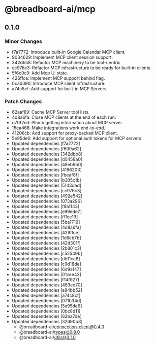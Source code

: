 # @breadboard-ai/mcp

## 0.1.0

### Minor Changes

- f7a7772: Introduce built-in Google Calendar MCP client.
- 9034629: Implement MCP client session support.
- 342dbb8: Refactor MCP machinery to be tool-centric.
- cc976c3: Refactor MCP infrastructure to be ready for built-in clients.
- 5f6c9c9: Add Mcp UI state.
- 426ffce: Implement MCP support behind flag.
- 0cad090: Introduce MCP client infrastructure.
- a74c8cf: Add support for built-in MCP Servers.

### Patch Changes

- 62aaf89: Cache MCP Server tool lists.
- 4d8a6fa: Close MCP clients at the end of each run.
- d70f2ed: Plumb getting information about MCP server.
- 15ea466: Make integrations work end-to-end.
- 41206cb: Add support for proxy-backed MCP client.
- 5e95de6: Add support for optional auth tokens for MCP servers.
- Updated dependencies [f7a7772]
- Updated dependencies [f609a62]
- Updated dependencies [342dbb8]
- Updated dependencies [d0458a0]
- Updated dependencies [48eb9b0]
- Updated dependencies [4166203]
- Updated dependencies [fbeaf8f]
- Updated dependencies [b305c1b]
- Updated dependencies [5143dad]
- Updated dependencies [cc976c3]
- Updated dependencies [492e542]
- Updated dependencies [073a296]
- Updated dependencies [f9a1143]
- Updated dependencies [e99ede7]
- Updated dependencies [ff1ce19]
- Updated dependencies [5ba1719]
- Updated dependencies [4d8a6fa]
- Updated dependencies [426ffce]
- Updated dependencies [1d6cb7b]
- Updated dependencies [42d301f]
- Updated dependencies [2b801c3]
- Updated dependencies [c52549b]
- Updated dependencies [db11ca8]
- Updated dependencies [c0d18de]
- Updated dependencies [6d9a147]
- Updated dependencies [01cee42]
- Updated dependencies [f14f927]
- Updated dependencies [483ee70]
- Updated dependencies [e94bb52]
- Updated dependencies [a74c8cf]
- Updated dependencies [071b34d]
- Updated dependencies [5e95de6]
- Updated dependencies [0bc8d11]
- Updated dependencies [82ba7de]
- Updated dependencies [32d90b3]
  - @breadboard-ai/connection-client@0.4.0
  - @breadboard-ai/types@0.9.0
  - @breadboard-ai/utils@0.1.0
